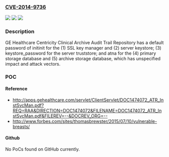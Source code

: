 ### [CVE-2014-9736](https://cve.mitre.org/cgi-bin/cvename.cgi?name=CVE-2014-9736)
![](https://img.shields.io/static/v1?label=Product&message=n%2Fa&color=blue)
![](https://img.shields.io/static/v1?label=Version&message=n%2Fa&color=blue)
![](https://img.shields.io/static/v1?label=Vulnerability&message=n%2Fa&color=brighgreen)

### Description

GE Healthcare Centricity Clinical Archive Audit Trail Repository has a default password of initinit for the (1) SSL key manager and (2) server keystore; (3) keystore_password for the server truststore; and atna for the (4) primary storage database and (5) archive storage database, which has unspecified impact and attack vectors.

### POC

#### Reference
- http://apps.gehealthcare.com/servlet/ClientServlet/DOC1474072_ATR_InstSvcMan.pdf?REQ=RAA&DIRECTION=DOC1474072&FILENAME=DOC1474072_ATR_InstSvcMan.pdf&FILEREV=--&DOCREV_ORG=--
- http://www.forbes.com/sites/thomasbrewster/2015/07/10/vulnerable-breasts/

#### Github
No PoCs found on GitHub currently.

